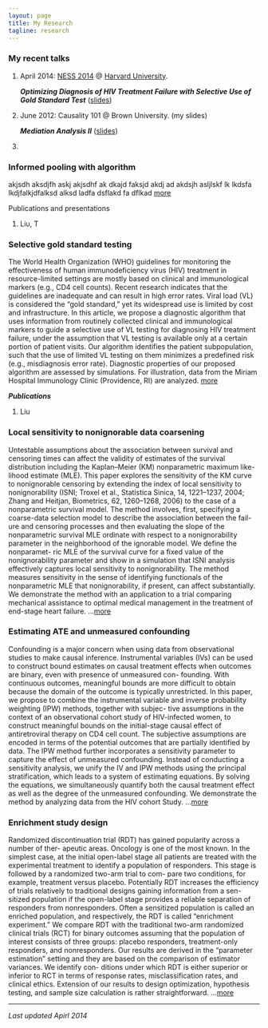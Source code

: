 ```yaml
---
layout: page
title: My Research 
tagline: research 
---
```


### My recent talks 

1. April 2014: [NESS 2014](http://www.hsph.harvard.edu/ness2014/) @ [Harvard University](http://www.harvard.edu).    

   ***Optimizing Diagnosis of HIV Treatment Failure with Selective Use of Gold Standard Test*** ([slides](assets/my_talks/ness_harvard.pdf)) 

2. June 2012: Causality 101 @ Brown University. (my slides)

   ***Mediation Analysis II*** ([slides](foo))

3. 

### Informed pooling with algorithm 


akjsdh aksdjfh askj akjsdhf ak dkajd faksjd akdj ad akdsjh asljlskf lk lkdsfa lkdjfalkjdfalksd  alksd ladfa dsflakd fa dflkad 
[more](assests)

Publications and presentations 

1. Liu, T

### Selective gold standard testing 

The World Health Organization (WHO) guidelines for monitoring the effectiveness of human immunodeficiency virus (HIV) treatment in resource-limited settings are mostly based on clinical and immunological markers (e.g., CD4 cell counts). Recent research indicates that the guidelines are inadequate and can result in high error rates. Viral load (VL) is considered the “gold standard,” yet its widespread use is limited by cost and infrastructure. In this article, we propose a diagnostic algorithm that uses information from routinely collected clinical and immunological markers to guide a selective use of VL testing for diagnosing HIV treatment failure, under the assumption that VL testing is available only at a certain portion of patient visits. Our algorithm identifies the patient subpopulation, such that the use of limited VL testing on them minimizes a predefined risk (e.g., misdiagnosis error rate). Diagnostic properties of our proposed algorithm are assessed by simulations. For illustration, data from the Miriam Hospital Immunology Clinic (Providence, RI) are analyzed. [more](assets)

***Publications***

1. Liu

### Local sensitivity to nonignorable data coarsening

Untestable assumptions about the association between survival and censoring times can affect the validity of estimates of the survival distribution including the Kaplan–Meier (KM) nonparametric maximum like- lihood estimate (MLE). This paper explores the sensitivity of the KM curve to nonignorable censoring by extending the index of local sensitivity to nonignorability (ISNI; Troxel et al., Statistica Sinica, 14, 1221–1237, 2004; Zhang and Heitjan, Biometrics, 62, 1260–1268, 2006) to the case of a nonparametric survival model. The method involves, first, specifying a coarse-data selection model to describe the association between the fail- ure and censoring processes and then evaluating the slope of the nonparametric survival MLE ordinate with respect to a nonignorability parameter in the neighborhood of the ignorable model. We define the nonparamet- ric MLE of the survival curve for a fixed value of the nonignorability parameter and show in a simulation that ISNI analysis effectively captures local sensitivity to nonignorability. The method measures sensitivity in the sense of identifying functionals of the nonparametric MLE that nonignorability, if present, can affect substantially. We demonstrate the method with an application to a trial comparing mechanical assistance to optimal medical management in the treatment of end-stage heart failure. ...[more](foo)

### Estimating ATE and unmeasured confounding

Confounding is a major concern when using data from observational studies to make causal inference. Instrumental variables (IVs) can be used to construct bound estimates on causal treatment effects when outcomes are binary, even with presence of unmeasured con- founding. With continuous outcomes, meaningful bounds are more difficult to obtain because the domain of the outcome is typically unrestricted. In this paper, we propose to combine the instrumental variable and inverse probability weighting (IPW) methods, together with subjec- tive assumptions in the context of an observational cohort study of HIV-infected women, to construct meaningful bounds on the initial-stage causal effect of antiretroviral therapy on CD4 cell count. The subjective assumptions are encoded in terms of the potential outcomes that are partially identified by data. The IPW method further incorporates a sensitivity parameter to capture the effect of unmeasured confounding. Instead of conducting a sensitivity analysis, we unify the IV and IPW methods using the principal stratification, which leads to a system of estimating equations. By solving the equations, we simultaneously quantify both the causal treatment effect as well as the degree of the unmeasured confounding. We demonstrate the method by analyzing data from the HIV cohort Study. ...[more](foo)


### Enrichment study design 

Randomized discontinuation trial (RDT) has gained popularity across a number of ther- apeutic areas. Oncology is one of the most known. In the simplest case, at the initial open-label stage all patients are treated with the experimental treatment to identify a population of responders. This stage is followed by a randomized two-arm trial to com- pare two conditions, for example, treatment versus placebo. Potentially RDT increases the efficiency of trials relatively to traditional designs gaining information from a sen- sitized population if the open-label stage provides a reliable separation of responders from nonresponders. Often a sensitized population is called an enriched population, and respectively, the RDT is called “enrichment experiment.” We compare RDT with the traditional two-arm randomized clinical trials (RCT) for binary outcomes assuming that the population of interest consists of three groups: placebo responders, treatment-only responders, and nonresponders. Our results are derived in the “parameter estimation” setting and they are based on the comparison of estimator variances. We identify con- ditions under which RDT is either superior or inferior to RCT in terms of response rates, misclassification rates, and clinical ethics. Extension of our results to design optimization, hypothesis testing, and sample size calculation is rather straightforward. ...[more](foo)

--- 
*Last updated Apirl 2014*